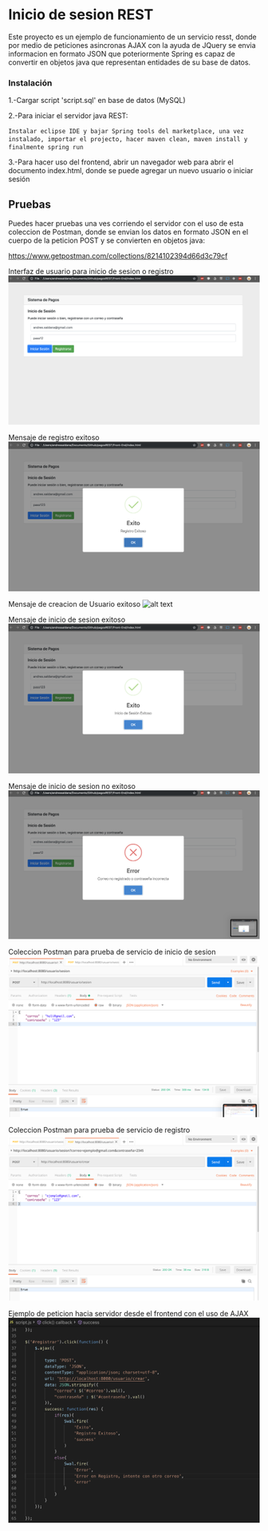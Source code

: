# Inicio de sesion REST 

Este proyecto es un ejemplo de funcionamiento de un servicio resst, donde por medio de peticiones asincronas AJAX con la ayuda de JQuery se envia informacion en formato JSON que poteriormente Spring es capaz de convertir en objetos java que representan entidades de su base de datos.

### Instalación
1.-Cargar script 'script.sql' en base de datos (MySQL)

2.-Para iniciar el servidor java REST:

```
Instalar eclipse IDE y bajar Spring tools del marketplace, una vez instalado, importar el projecto, hacer maven clean, maven install y finalmente spring run 
```

3.-Para hacer uso del frontend, abrir un navegador web para abrir el documento index.html, donde se puede agregar un nuevo usuario o iniciar sesión

## Pruebas

Puedes hacer pruebas una ves corriendo el servidor con el uso de esta coleccion de Postman, donde se envian los datos en formato JSON en el cuerpo de la peticion POST y se convierten en objetos java:

https://www.getpostman.com/collections/8214102394d66d3c79cf


Interfaz de usuario para inicio de sesion o registro
![alt text](/Pruebas/registro_usuario_nuevo.png)

Mensaje de registro exitoso
![alt text](/Pruebas/registro_exitoso.png)

Mensaje de creacion de Usuario exitoso
![alt text](/Pruebas/create_correcto.png)

Mensaje de inicio de sesion exitoso
![alt text](/Pruebas/inicio_sesion_correcto.png)

Mensaje de inicio de sesion no exitoso
![alt text](/Pruebas/inicio_sesion_incorrecto.png)

Coleccion Postman para prueba de servicio de inicio de sesion
![alt text](/Pruebas/prueba_servicio_login.png)

Coleccion Postman para prueba de servicio de registro
![alt text](/Pruebas/prueba_servicio_registro.png)

Ejemplo de peticion hacia servidor desde el frontend con el uso de AJAX
![alt text](/Pruebas/peticion_ajax.png)





